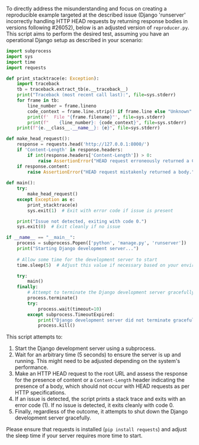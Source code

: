 To directly address the misunderstanding and focus on creating a reproducible example targeted at the described issue (Django 'runserver' incorrectly handling HTTP HEAD requests by returning response bodies in versions following #26052), below is an adjusted version of `reproducer.py`. This script aims to perform the desired test, assuming you have an operational Django setup as described in your scenario:

```python
import subprocess
import sys
import time
import requests

def print_stacktrace(e: Exception):
    import traceback
    tb = traceback.extract_tb(e.__traceback__)
    print("Traceback (most recent call last):", file=sys.stderr)
    for frame in tb:
        line_number = frame.lineno
        code_context = frame.line.strip() if frame.line else "Unknown"
        print(f'  File "{frame.filename}"', file=sys.stderr)
        print(f"    {line_number}: {code_context}", file=sys.stderr)
    print(f"{e.__class__.__name__}: {e}", file=sys.stderr)

def make_head_request():
    response = requests.head('http://127.0.0.1:8000/')
    if 'Content-Length' in response.headers:
        if int(response.headers['Content-Length']) > 0:
            raise AssertionError("HEAD request erroneously returned a Content-Length header with a value greater than 0.")
    if response.content:
        raise AssertionError("HEAD request mistakenly returned a body.")
        
def main():
    try:
        make_head_request()
    except Exception as e:
        print_stacktrace(e)
        sys.exit(1)  # Exit with error code if issue is present

    print("Issue not detected, exiting with code 0.")
    sys.exit(0)  # Exit cleanly if no issue

if __name__ == "__main__":
    process = subprocess.Popen(['python', 'manage.py', 'runserver'])
    print("Starting Django development server...")
    
    # Allow some time for the development server to start
    time.sleep(5)  # Adjust this value if necessary based on your environment

    try:
        main()
    finally:
        # Attempt to terminate the Django development server gracefully
        process.terminate()
        try:
            process.wait(timeout=10)
        except subprocess.TimeoutExpired:
            print("Django development server did not terminate gracefully, attempting to kill.")
            process.kill()
```

This script attempts to:

1. Start the Django development server using a subprocess.
2. Wait for an arbitrary time (5 seconds) to ensure the server is up and running. This might need to be adjusted depending on the system's performance.
3. Make an HTTP HEAD request to the root URL and assess the response for the presence of content or a `Content-Length` header indicating the presence of a body, which should not occur with HEAD requests as per HTTP specifications.
4. If an issue is detected, the script prints a stack trace and exits with an error code (1). If no issue is detected, it exits cleanly with code 0.
5. Finally, regardless of the outcome, it attempts to shut down the Django development server gracefully.

Please ensure that requests is installed (`pip install requests`) and adjust the sleep time if your server requires more time to start.